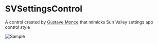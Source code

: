 # SVSettingsControl
A control created by [Gustave Monce](https://github.com/gus33000) that mimicks Sun Valley settings app control style

![Sample](https://i.imgur.com/Si7ffSL.png)
